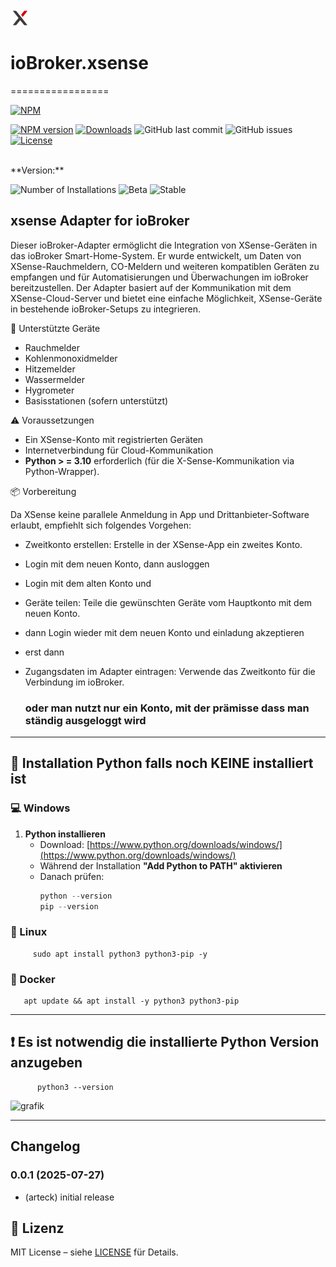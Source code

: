 ![Logo](admin/xsense.png)
# ioBroker.xsense
=================

[![NPM](https://nodei.co/npm/iobroker.xsense.png?downloads=true)](https://nodei.co/npm/iobroker.xsense/)

[![NPM version](http://img.shields.io/npm/v/iobroker.xsense.svg)](https://www.npmjs.com/package/iobroker.xsense)
[![Downloads](https://img.shields.io/npm/dm/iobroker.xsense.svg)](https://www.npmjs.com/package/iobroker.xsense)
![GitHub last commit](https://img.shields.io/github/last-commit/arteck/ioBroker.xsense)
![GitHub issues](https://img.shields.io/github/issues/arteck/ioBroker.xsense)[![License](https://img.shields.io/badge/License-MIT-blue.svg)](https://github.com/arteck/ioBroker.xsense/blob/master/LICENSE)

</br>
**Version:** </br>

![Number of Installations](http://iobroker.live/badges/xsense-installed.svg)
![Beta](https://img.shields.io/npm/v/iobroker.xsense.svg?color=red&label=beta)
![Stable](https://iobroker.live/badges/xsense-stable.svg)


xsense Adapter for ioBroker
------------------------------------------------------------------------------

Dieser ioBroker-Adapter ermöglicht die Integration von XSense-Geräten in das ioBroker Smart-Home-System. 
Er wurde entwickelt, um Daten von XSense-Rauchmeldern, CO-Meldern und weiteren kompatiblen Geräten zu empfangen und für Automatisierungen und Überwachungen im ioBroker bereitzustellen.
Der Adapter basiert auf der Kommunikation mit dem XSense-Cloud-Server und bietet eine einfache Möglichkeit, XSense-Geräte in bestehende ioBroker-Setups zu integrieren.

🔧 Unterstützte Geräte
- Rauchmelder
- Kohlenmonoxidmelder
- Hitzemelder
- Wassermelder
- Hygrometer
- Basisstationen (sofern unterstützt)


⚠️ Voraussetzungen
- Ein XSense-Konto mit registrierten Geräten
- Internetverbindung für Cloud-Kommunikation
- **Python > = 3.10** erforderlich (für die X-Sense-Kommunikation via Python-Wrapper).

📦 Vorbereitung

Da XSense keine parallele Anmeldung in App und Drittanbieter-Software erlaubt, empfiehlt sich folgendes Vorgehen:

- Zweitkonto erstellen: Erstelle in der XSense-App ein zweites Konto.
- Login mit dem neuen Konto, dann ausloggen
- Login mit dem alten Konto und 
- Geräte teilen: Teile die gewünschten Geräte vom Hauptkonto mit dem neuen Konto.
- dann Login wieder mit dem neuen Konto und einladung akzeptieren
- erst dann 
- Zugangsdaten im Adapter eintragen: Verwende das Zweitkonto für die Verbindung im ioBroker.

  ### oder man nutzt nur ein Konto, mit der prämisse dass man ständig ausgeloggt wird

------------------------------------------------------------------------------

## 🚀 Installation Python falls noch KEINE installiert ist

### 💻 Windows

1. **Python installieren**
   - Download: [https://www.python.org/downloads/windows/](https://www.python.org/downloads/windows/)
   - Während der Installation **"Add Python to PATH" aktivieren**
   - Danach prüfen:
     ```powershell
     python --version
     pip --version
     ```
     
### 🐧 Linux
   ```sudo apt update
        sudo apt install python3 python3-pip -y
   ```

### 🐳 Docker


   ```
      apt update && apt install -y python3 python3-pip
   ```
------------------------------------------------------------------------------


## ❗  Es ist notwendig die installierte Python Version anzugeben
```
      python3 --version
 ```

<img width="1029" height="438" alt="grafik" src="https://github.com/user-attachments/assets/86e4fd1c-1d4e-4234-a2ad-48b8dd9f418e" />

    

------------------------------------------------------------------------------

## Changelog
### 0.0.1 (2025-07-27)
* (arteck) initial release



## 📜 Lizenz

MIT License – siehe [LICENSE](https://github.com/arteck/ioBroker.xsense/blob/main/LICENSE) für Details.

